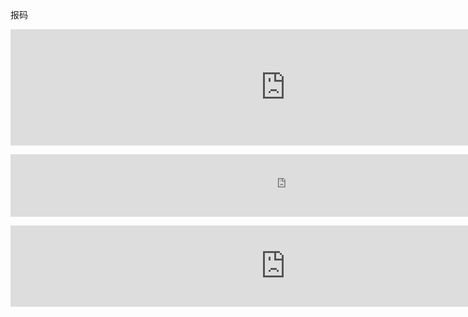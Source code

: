 报码

<p><iframe src="http://z.118kj.com/118kj.htm" height="186" frameborder="0" style="width:880px;"> </iframe></p>

<p><iframe frameborder="0" src="http://www.77190.com/wz/888.htm" width="880" height="100" id="53833kj"> </iframe></p>

<p><iframe frameborder="0" src="http://xcbm.84384.com/kj5.html" width="880" height="130 id="> </iframe></p>

